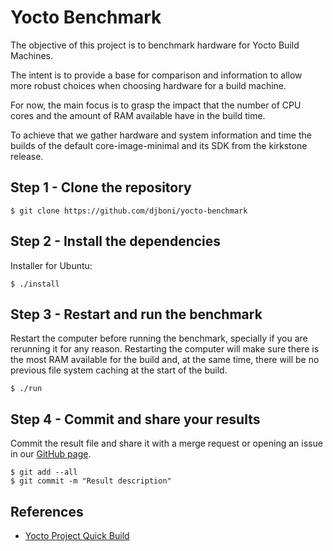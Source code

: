 # Yocto Benchmark

The objective of this project is to benchmark hardware for Yocto Build
Machines.

The intent is to provide a base for comparison and information to allow
more robust choices when choosing hardware for a build machine.

For now, the main focus is to grasp the impact that the number of CPU
cores and the amount of RAM available have in the build time.

To achieve that we gather hardware and system information and time the
builds of the default core-image-minimal and its SDK from the kirkstone
release.

## Step 1 - Clone the repository

```console
$ git clone https://github.com/djboni/yocto-benchmark
```

## Step 2 - Install the dependencies

Installer for Ubuntu:

```console
$ ./install
```

## Step 3 - Restart and run the benchmark

Restart the computer before running the benchmark, specially if you are
rerunning it for any reason. Restarting the computer will make sure
there is the most RAM available for the build and, at the same time,
there will be no previous file system caching at the start of the build.

```console
$ ./run
```

## Step 4 - Commit and share your results

Commit the result file and share it with a merge request or opening an
issue in our [GitHub page](https://github.com/djboni/yocto-benchmark).

```console
$ git add --all
$ git commit -m "Result description"
```

## References

- [Yocto Project Quick Build](https://docs.yoctoproject.org/brief-yoctoprojectqs/index.html)
